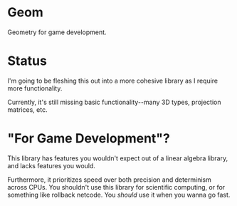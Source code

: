 # Geom

Geometry for game development.

# Status

I'm going to be fleshing this out into a more cohesive library as I require more functionality.

Currently, it's still missing basic functionality--many 3D types, projection matrices, etc.

# "For Game Development"?

This library has features you wouldn't expect out of a linear algebra library, and lacks features you would.

Furthermore, it prioritizes speed over both precision and determinism across CPUs. You shouldn't use this library for scientific computing, or for something like rollback netcode. You *should* use it when you wanna go fast.
